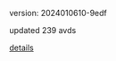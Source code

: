 version: 2024010610-9edf

updated 239 avds

[details](https://github.com/0x74f917491bfa7ebfa379/ali_avd_db/blob/master/change_log/2024/01/06/10/9edf.txt)